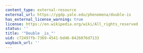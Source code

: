 ```yaml
---
content_type: external-resource
external_url: https://ygdp.yale.edu/phenomena/double-is
has_external_license_warning: true
license: https://en.wikipedia.org/wiki/All_rights_reserved
status: ''
title: '"Double _is_"'
uid: c72497fb-7369-4541-bd46-8426076d7133
wayback_url: ''
---
```

